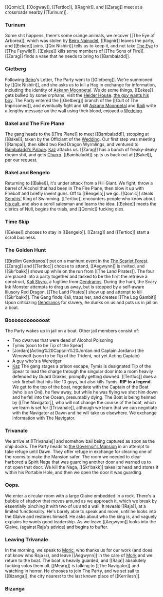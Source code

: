[[Qomic]], [[Oogway]], [[Tertloc]], [[Ragnir]], and [[Zarag]] meet at a crossroads nearby [[Turinum]].

### Turinum
Some shit happens, there's some orange animals, we recover [[The Eye of Arborea]], which was stolen by [Beiro Nainodel](<Cult of the Imprisoned#Beiro Nainodel>), [[Ragnir]] leaves the party, and [[Eekee]] joins. [[Qix Nishiiri]] tells us to keep it, and not take [The Eye](<The Eye of Arborea>) to [[The Feywild]]. [[Eekee]] kills some members of [[The Sons of Fire]]. [[Zarag]] finds a vase that he needs to bring to [[Bambaladd]]. 

### Gietberg
Following [Beiro](<Cult of the Imprisoned#Beiro Nainodel>)'s Letter, The Party went to [[Gietberg]]. We're summoned by [[Qix Nishiiri]], and she asks us to kill a Hag in exchange for information, including the identity of [Askann Moonpetal](<Cult of the Imprisoned#Askann Moonpetal>). We do some things, [[Eekee]] gets bullied by some orphans, visit the [Helder House](<Gietberg#Helder House>). [the guy wants his boy](<Cult of the Imprisoned#Gietberg Architect>). The Party entered the [[Gietberg]] branch of the [[Cult of The Imprisoned]], and eventually fight and kill [Askann Moonpetal](<Cult of the Imprisoned#Askann Moonpetal>) and [Raili](<Cult of the Imprisoned#Raili>) write a lengthy message on the wall using their blood, enjoyed a [Wedding](<Gietberg#Lesbian Dwarven Wedding>).

### Bakel and The Fire Plane
The gang heads  to the [[Fire Plane]] to meet [[Bambaladd]], stopping at [[Bakel]], taken by the Officiant of the [Wedding](<Gietberg#Lesbian Dwarven Wedding>). Our first step was meeting [[Rampa]], then killed two Red Dragon Wyrmlings, and ventured to [Bambaladd's Palace](<Fire Plane#Bambaladd's Palace>). [Kaz](<Cult of the Imprisoned#Kaz>) attacks us. [[Zarag]] has a bunch of freaky-deaky dream shit, and gets [Churro](<Zarag#Churro>). [[Bambaladd]] spits us back out at [[Bakel]], per our request.

### Bakel and Bengelo
Returning to [[Bakel]], it's under attack from a Hill Giant. We fight, throw a barrel of Alcohol that had been in The Fire Plane, then blow it up with Firebolt and briefly invent guns. Off to [[Bengelo]] we go. [[Qomic]] steals [Sendris'](<Bengelo#Sendris>) Ring of Swimming. [[Tertloc]] encounters people who know about [his cult](<Cult of the Iron Hand>), and also a scroll salesman and learns the idea. [[Eekee]] meets the clerics of Null, begins the trials, and [[Qomic]] fucking dies.

### Time Skip
[[Eekee]] chooses to stay in [[Bengelo]]. [[Zarag]] and [[Tertloc]] start a scroll business.

### The Golden Hunt
[[Brellim Gendranos]] put on a manhunt event in the [The Scarlet Forest](<Aramoor#The Scarlet Forest>). [[Zarag]] and [[Tertloc]] choose to attend, [[Aegwynn]] is invited, and [[Skr'bakk]] shows up while on the run from [[The Land Pirates]]. The four are placed into a party together and tasked to be the first the retrieve a construct, [Kali Skyro](<Brellim Gendranos#Kali Skyro>), a fugitive from [Gendranos](<Brellim Gendranos>). During the hunt, the Scary Ink Monster attempts to drag us away, but is stopped by a self-aware Illusory Red Dragon. [[The Land Pirates]] show up and attempt to kill [[Skr'bakk]]. The Gang finds Kali, traps her, and creates [[The Log Gambit]] Upon criticizing [Gendranos](<Brellim Gendranos>) for slavery, he dunks on us and puts us in jail on a boat.

### Booooooooooooat
The Party wakes up in jail on a boat. Other jail members consist of: 
* Two dwarves that were dead of Alcohol Poisoning
* Tymis (soon to be Tip of the Spear)
* [Jordan](Acting%20Captain%20Jordan.md Captain Jordan>) the Werewolf (soon to be Tip of the Trident, not yet Acting Captain)
* A guy who's a Weretiger
* [Kaz](<Cult of the Imprisoned#Kaz>)
The gang stages a prison escape, Tymis is designated Tip of the Spear to lead the charge through the singular door into a room heavily defended by Guard Drakes, promptly getting downed. [[Tertloc]] does a sick fireball that hits like 10 guys, but also kills Tymis. **RIP to a legend.** We get to the top of the boat, negotiate with the Captain of the Boat (who is an Oni), he flew away, but while he was flying we shot him down and he fell into the Ocean, presumably dying. The Boat is being helmed by [[The Navigator]], who will not change the course of the boat, which we learn is set for [[Trivanale]], although we learn that we can negotiate with the Navigator at Dawn and he will take us elsewhere. We exchange information with The Navigator.

### Trivanale
We arrive at [[Trivanale]] and somehow bail being captured as soon as the ship docks. The Party heads to [the Governor's Mansion](<Trivanale#Governer's Mansion>) in an attempt to take refuge until Dawn. They offer refuge in exchange for clearing one of the rooms to make the Mansion safer. The room we needed to clear harbored a Spirit Naga that was guarding another door and warned us to not open that door. We kill the Naga, [[Skr'bakk]] takes its head and stores it within his Portable Hole, and then we open the door it was guarding.

### Oops.
We enter a circular room with a large Glaive embedded in a rock. There's a bubble of shadow that moves around as we approach it, which we break by essentially pinching it with two of us and a wall. It reveals [[Raja]], at a limited functionality. He's barely able to speak and move, until he looks into the Glaive and restores himself. He asks about who the king is, and vaguely explains he wants good leadership. As we leave [[Aegwynn]] looks into the Glaive, (against Raja's advice) and begins to buffer.

### Leaving Trivanale
In the morning, we speak to [Moric](<Trivanale#Moric>), who thanks us for our work (and does not know who Raja is), and leave [[Aegwynn]] in the care of [Mork](<Trivanale#Mork>) and we return to the boat. The boat is heavily guarded, and [[Raja]] absolutely fucking solos them all. [[Mearg]] is talking to [[The Navigator]] and watching in horror. He chooses to join The Party, and we set sail to [[Bizanga]], the city nearest to the last known place of [[Kerrilesh]].

### Bizanga